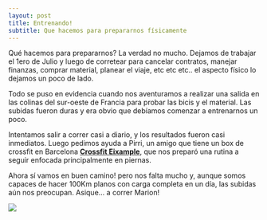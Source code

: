 ```yaml
---
layout: post
title: Entrenando!
subtitle: Que hacemos para prepararnos físicamente
---
```


Qué hacemos para prepararnos? La verdad no mucho. Dejamos de trabajar el 1ero de Julio y luego de corretear para cancelar contratos, manejar finanzas, comprar material, planear el viaje, etc etc etc.. el aspecto físico lo dejamos un poco de lado. 

Todo se puso en evidencia cuando nos aventuramos a realizar una salida en las colinas del sur-oeste de Francia para probar las bicis y el material. Las subidas fueron duras y era obvio que debíamos comenzar a entrenarnos un poco. 

Intentamos salir a correr casi a diario, y los resultados fueron casi inmediatos. Luego pedimos ayuda a Pirri, un amigo que tiene un box de crossfit en Barcelona [**Crossfit Eixample**](http://crossfiteixample.com/), que nos preparó una rutina a seguir enfocada principalmente en piernas. 

Ahora sí vamos en buen camino! pero nos falta mucho y, aunque somos capaces de hacer 100Km planos con carga completa en un día, las subidas aún nos preocupan. Asique... a correr Marion!  


<img src="https://photos.google.com/share/AF1QipO0aJPp2SxYGaqYD8jCiS_69_oyoHrzCt66bF-KgQrLABbeqhC4IS7CcYM3NbEV0w?key=N1ZYSEVJQ1dYYzNGRXVWaXFXWEc0Mng0amdYZWlB"/>
